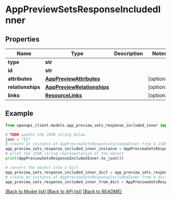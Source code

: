 # AppPreviewSetsResponseIncludedInner


## Properties

Name | Type | Description | Notes
------------ | ------------- | ------------- | -------------
**type** | **str** |  | 
**id** | **str** |  | 
**attributes** | [**AppPreviewAttributes**](AppPreviewAttributes.md) |  | [optional] 
**relationships** | [**AppPreviewRelationships**](AppPreviewRelationships.md) |  | [optional] 
**links** | [**ResourceLinks**](ResourceLinks.md) |  | [optional] 

## Example

```python
from openapi_client.models.app_preview_sets_response_included_inner import AppPreviewSetsResponseIncludedInner

# TODO update the JSON string below
json = "{}"
# create an instance of AppPreviewSetsResponseIncludedInner from a JSON string
app_preview_sets_response_included_inner_instance = AppPreviewSetsResponseIncludedInner.from_json(json)
# print the JSON string representation of the object
print(AppPreviewSetsResponseIncludedInner.to_json())

# convert the object into a dict
app_preview_sets_response_included_inner_dict = app_preview_sets_response_included_inner_instance.to_dict()
# create an instance of AppPreviewSetsResponseIncludedInner from a dict
app_preview_sets_response_included_inner_from_dict = AppPreviewSetsResponseIncludedInner.from_dict(app_preview_sets_response_included_inner_dict)
```
[[Back to Model list]](../README.md#documentation-for-models) [[Back to API list]](../README.md#documentation-for-api-endpoints) [[Back to README]](../README.md)


